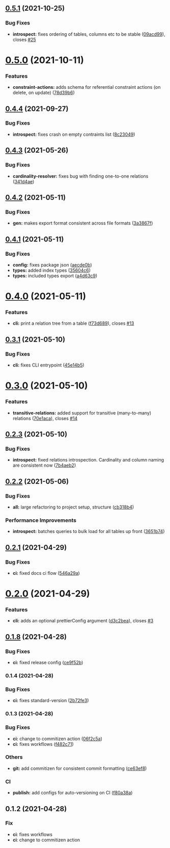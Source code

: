 ## [0.5.1](https://github.com/MattGson/relational-schema/compare/v0.5.0...v0.5.1) (2021-10-25)


### Bug Fixes

* **introspect:** fixes ordering of tables, columns etc to be stable ([09acd99](https://github.com/MattGson/relational-schema/commit/09acd99deaa1a502998aae47f69170f0d704e6ed)), closes [#25](https://github.com/MattGson/relational-schema/issues/25)

# [0.5.0](https://github.com/MattGson/relational-schema/compare/v0.4.4...v0.5.0) (2021-10-11)


### Features

* **constraint-actions:** adds schema for referential constraint actions (on delete, on update) ([78d39b6](https://github.com/MattGson/relational-schema/commit/78d39b627803867a4e4d3db8149ed3cbeec93127))

## [0.4.4](https://github.com/MattGson/relational-schema/compare/v0.4.3...v0.4.4) (2021-09-27)


### Bug Fixes

* **introspect:** fixes crash on empty contraints list ([8c23049](https://github.com/MattGson/relational-schema/commit/8c23049220accd6727d559cdc23a22ae48aeeffe))

## [0.4.3](https://github.com/MattGson/relational-schema/compare/v0.4.2...v0.4.3) (2021-05-26)


### Bug Fixes

* **cardinality-resolver:** fixes bug with finding one-to-one relations ([341d4ae](https://github.com/MattGson/relational-schema/commit/341d4ae8ad4debe3ecb2a95c5427ef88336dda4a))

## [0.4.2](https://github.com/MattGson/relational-schema/compare/v0.4.1...v0.4.2) (2021-05-11)


### Bug Fixes

* **gen:** makes export format consistent across file formats ([3a3867f](https://github.com/MattGson/relational-schema/commit/3a3867fb6a59a877bc43f7eaf7289a3eb380de99))

## [0.4.1](https://github.com/MattGson/relational-schema/compare/v0.4.0...v0.4.1) (2021-05-11)


### Bug Fixes

* **config:** fixes package json ([aecde0b](https://github.com/MattGson/relational-schema/commit/aecde0b8de0d9246b0246acb84f620b71977e989))
* **types:** added index types ([35604c6](https://github.com/MattGson/relational-schema/commit/35604c608d4b159927f480cafedf70cbd8f203df))
* **types:** included types export ([a4d63c9](https://github.com/MattGson/relational-schema/commit/a4d63c97529da88e005a9806508f533ba977b5f2))

# [0.4.0](https://github.com/MattGson/relational-schema/compare/v0.3.1...v0.4.0) (2021-05-11)


### Features

* **cli:** print a relation tree from a table ([f73d689](https://github.com/MattGson/relational-schema/commit/f73d689cb1849427518f319e88c253e40b296682)), closes [#13](https://github.com/MattGson/relational-schema/issues/13)

## [0.3.1](https://github.com/MattGson/relational-schema/compare/v0.3.0...v0.3.1) (2021-05-10)


### Bug Fixes

* **cli:** fixes CLI entrypoint ([45e14b5](https://github.com/MattGson/relational-schema/commit/45e14b516d61566e4ee89b0f7ddd144829faa90d))

# [0.3.0](https://github.com/MattGson/relational-schema/compare/v0.2.3...v0.3.0) (2021-05-10)


### Features

* **transitive-relations:** added support for transitive (many-to-many) relations ([70e1aca](https://github.com/MattGson/relational-schema/commit/70e1aca19a63516560ef57b89c4fadca16406f05)), closes [#14](https://github.com/MattGson/relational-schema/issues/14)

## [0.2.3](https://github.com/MattGson/relational-schema/compare/v0.2.2...v0.2.3) (2021-05-10)


### Bug Fixes

* **introspect:** fixed relations introspection. Cardinality and column naming are consistent now ([7b4aeb2](https://github.com/MattGson/relational-schema/commit/7b4aeb261d8611a8fdcc1ae51070c4c92e01001a))

## [0.2.2](https://github.com/MattGson/relational-schema/compare/v0.2.1...v0.2.2) (2021-05-06)


### Bug Fixes

* **all:** large refactoring to project setup, structure ([cb318b4](https://github.com/MattGson/relational-schema/commit/cb318b4a02aac287845749a0c5417665f66f52bb))


### Performance Improvements

* **introspect:** batches queries to bulk load for all tables up front ([3651b74](https://github.com/MattGson/relational-schema/commit/3651b740a31a6ad393bc4a10a010bf45fbfda8fb))

## [0.2.1](https://github.com/MattGson/relational-schema/compare/v0.2.0...v0.2.1) (2021-04-29)


### Bug Fixes

* **ci:** fixed docs ci flow ([546a29a](https://github.com/MattGson/relational-schema/commit/546a29a767208daa34dc3f73e363e3c6f239f4da))

# [0.2.0](https://github.com/MattGson/relational-schema/compare/v0.1.8...v0.2.0) (2021-04-29)


### Features

* **cli:** adds an optional prettierConfig argument ([d3c2bea](https://github.com/MattGson/relational-schema/commit/d3c2bea8da39fe3ed37b6c76e0704f8c2d59d062)), closes [#3](https://github.com/MattGson/relational-schema/issues/3)

## [0.1.8](https://github.com/MattGson/relational-schema/compare/v0.1.7...v0.1.8) (2021-04-28)


### Bug Fixes

* **ci:** fixed release config ([ce9f52b](https://github.com/MattGson/relational-schema/commit/ce9f52bf6319bba043ff18db71f8753e93e73440))


### 0.1.4 (2021-04-28)


### Bug Fixes

* **ci:** fixes standard-version ([2b72fe3](https://github.com/MattGson/relational-schema/commit/2b72fe30ff85ef8891e92a1a813442956aa05684))

### 0.1.3 (2021-04-28)


### Bug Fixes

* **ci:** change to commitizen action ([06f2c5a](https://github.com/MattGson/relational-schema/commit/06f2c5a24826dc6877e8cceedfc657790beb0f53))
* **ci:** fixes workflows ([f482c71](https://github.com/MattGson/relational-schema/commit/f482c71c9c43b40a28d1292010d4f2be879f4920))


### Others

* **git:** add commitizen for consistent commit formatting ([ce63ef8](https://github.com/MattGson/relational-schema/commit/ce63ef8d93f1d3122bf017815d613b5769b33b84))


### CI

* **publish:** add configs for auto-versioning on CI ([f80a38a](https://github.com/MattGson/relational-schema/commit/f80a38abf7c356e0a07125a39bdd7e65854fbdc5))

## 0.1.2 (2021-04-28)

### Fix

- **ci**: fixes workflows
- **ci**: change to commitizen action
